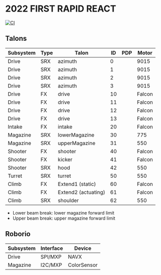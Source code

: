 # 2022 FIRST RAPID REACT

[![CI](https://github.com/strykeforce/rapidreact/actions/workflows/main.yml/badge.svg)](https://github.com/strykeforce/rapidreact/actions/workflows/main.yml)

## Talons

| Subsystem | Type | Talon           | ID  | PDP | Motor  |
| --------- | ---- | --------------- | --- | --- | ------ |
| Drive     | SRX  | azimuth         | 0   |     | 9015   |
| Drive     | SRX  | azimuth         | 1   |     | 9015   |
| Drive     | SRX  | azimuth         | 2   |     | 9015   |
| Drive     | SRX  | azimuth         | 3   |     | 9015   |
| Drive     | FX   | drive           | 10  |     | Falcon |
| Drive     | FX   | drive           | 11  |     | Falcon |
| Drive     | FX   | drive           | 12  |     | Falcon |
| Drive     | FX   | drive           | 13  |     | Falcon |
| Intake    | FX   | intake          | 20  |     | Falcon |
| Magazine  | SRX  | lowerMagazine   | 30  |     | 775    |
| Magazine  | SRX  | upperMagazine   | 31  |     | 550    |
| Shooter   | FX   | shooter         | 40  |     | Falcon |
| Shooter   | FX   | kicker          | 41  |     | Falcon |
| Shooter   | SRX  | hood            | 42  |     | 550    |
| Turret    | SRX  | turret          | 50  |     | 550    |
| Climb     | FX   | Extend1 (static)    | 60  |     | Falcon |
| Climb     | FX   | Extend2 (actuating)   | 61  |     | Falcon |
| Climb     | SRX  | shoulder   | 62  |     | 550    |

* Lower beam break: lower magazine forward limit
* Upper beam break: upper magazine forward limit

## Roborio

| Subsystem | Interface | Device      |
| --------- | --------- | ----------- |
| Drive     | SPI/MXP   | NAVX        |
| Magazine  | I2C/MXP   | ColorSensor |

